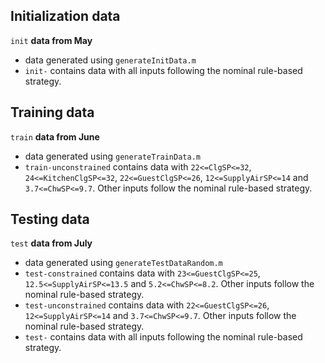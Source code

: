## Initialization data ##

`init` **data from May**

* data generated using `generateInitData.m`
* `init-` contains data with all inputs following the nominal rule-based strategy.

## Training data ##

`train` **data from June**

* data generated using `generateTrainData.m`
* `train-unconstrained` contains data with `22<=ClgSP<=32`, `24<=KitchenClgSP<=32`, `22<=GuestClgSP<=26`, `12<=SupplyAirSP<=14` and `3.7<=ChwSP<=9.7`. Other inputs follow the nominal rule-based strategy.

## Testing data ##

`test` **data from July**
* data generated using `generateTestDataRandom.m`
* `test-constrained` contains data with `23<=GuestClgSP<=25`, `12.5<=SupplyAirSP<=13.5` and `5.2<=ChwSP<=8.2`. Other inputs follow the nominal rule-based strategy.
* `test-unconstrained` contains data with `22<=GuestClgSP<=26`, `12<=SupplyAirSP<=14` and `3.7<=ChwSP<=9.7`. Other inputs follow the nominal rule-based strategy.
* `test-` contains data with all inputs following the nominal rule-based strategy.